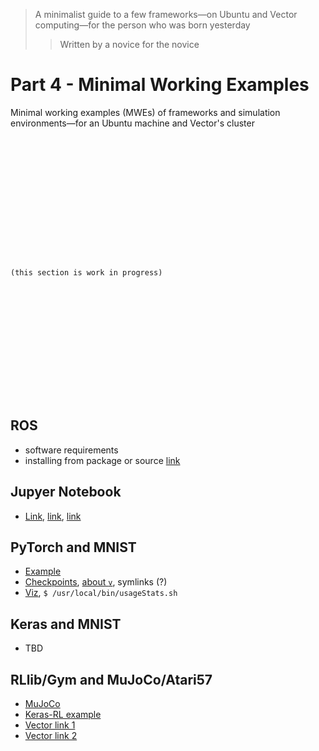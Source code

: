 > A minimalist guide to  a few frameworks⁠—on Ubuntu and Vector computing⁠—for the person who was born yesterday
>> Written by a novice for the novice

# Part 4 - Minimal Working Examples

Minimal working examples (MWEs) of frameworks and simulation environments—for an Ubuntu machine and Vector's cluster

```















(this section is work in progress)















```

## ROS

- software requirements
- installing from package or source [link](http://wiki.ros.org/ROS/Installation)


## Jupyer Notebook

- [Link](https://support.vectorinstitute.ai/jupyter_notebook), [link](https://jupyter.org/install), [link](https://jupyter.readthedocs.io/en/latest/running.html#running)

## PyTorch and MNIST

- [Example](https://support.vectorinstitute.ai/wandb)
- [Checkpoints](https://support.vectorinstitute.ai/CheckpointRestartInstructions), [about `v`](https://support.vectorinstitute.ai/AboutVaughan2), symlinks (?)
- [Viz](https://support.vectorinstitute.ai/wandb), `$ /usr/local/bin/usageStats.sh`

## Keras and MNIST

- TBD

## RLlib/Gym and MuJoCo/Atari57

- [MuJoCo](https://github.com/openai/mujoco-py/)
- [Keras-RL example](https://github.com/keras-rl/keras-rl/blob/master/examples/ddpg_mujoco.py)
- [Vector link 1](https://support.vectorinstitute.ai/mujoco_updated)
- [Vector link 2](https://support.vectorinstitute.ai/SoftwareVaughan)

